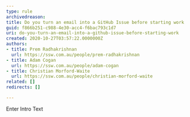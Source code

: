 ```yaml
---
type: rule
archivedreason: 
title: Do you turn an email into a GitHub Issue before starting work
guid: f866b251-c988-4e30-acc4-f6bac793c1d7
uri: do-you-turn-an-email-into-a-github-issue-before-starting-work
created: 2020-10-27T03:57:22.0000000Z
authors:
- title: Prem Radhakrishnan
  url: https://ssw.com.au/people/prem-radhakrishnan
- title: Adam Cogan
  url: https://ssw.com.au/people/adam-cogan
- title: Christian Morford-Waite
  url: https://ssw.com.au/people/christian-morford-waite
related: []
redirects: []

---
```



Enter Intro Text
<br><excerpt class='endintro'></excerpt><br>



